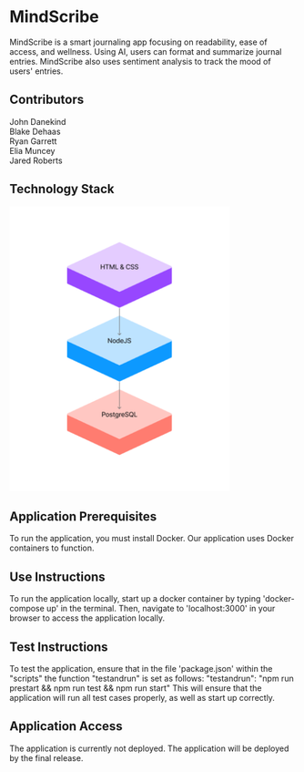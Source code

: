 <h1>MindScribe</h1>
<p>MindScribe is a smart journaling app focusing on readability, ease of access, and wellness. Using AI, users can format and summarize journal entries. MindScribe also uses sentiment analysis to track the mood of users' entries.</p>
<h2>Contributors</h2>
<p>
John Danekind<br>
Blake Dehaas<br>
Ryan Garrett<br>
Elia Muncey<br>
Jared Roberts<br>
</p>
<h2>Technology Stack</h2>
<img src="All Project Code and Components/resources/images/tech_stack.png" height="500">
<h2>Application Prerequisites</h2>
<p>To run the application, you must install Docker. Our application uses Docker containers to function.</p>
<h2>Use Instructions</h2>
<p>To run the application locally, start up a docker container by typing 'docker-compose up' in the terminal. Then, navigate to 'localhost:3000' in your browser to access the application locally.</p>
<h2>Test Instructions</h2>
<p>To test the application, ensure that in the file 'package.json' within the "scripts" the function "testandrun" is set as follows: 
"testandrun": "npm run prestart && npm run test && npm run start"
This will ensure that the application will run all test cases properly, as well as start up correctly.</p>
<h2>Application Access</h2>
<p>The application is currently not deployed. The application will be deployed by the final release.</p>
